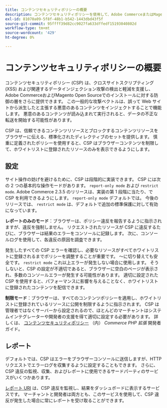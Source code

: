 ```yaml
---
title: コンテンツセキュリティポリシーの概要
description: コンテンツセキュリティポリシーを使用して、Adobe CommerceまたはMagento Open Sourceストアのセキュリティ姿勢を改善する方法を説明します。
exl-id: 81070a09-5f8f-48b1-b542-1443dbd43f5f
source-git-commit: 95ffff39d82cc9027fa633dffedf15193040802d
workflow-type: tm+mt
source-wordcount: '429'
ht-degree: 0%

---
```


# コンテンツセキュリティポリシーの概要

コンテンツセキュリティポリシー (CSP) は、クロスサイトスクリプティング (XSS) および関連するデータインジェクション攻撃の検出と軽減を支援し、Adobe CommerceおよびMagento Open Sourceでのインストールに対する防御の層をさらに提供できます。 この一般的な攻撃ベクトルは、誤って Web サイトから派生したと主張する悪意のあるコンテンツをインジェクトすることで機能します。 悪意のあるコンテンツが読み込まれて実行されると、データの不正な転送を開始する可能性があります。

CSP は、信頼できるコンテンツリソースとブロックするコンテンツリソースをブラウザーに伝える、標準化されたディレクティブのセットを提供します。 慎重に定義されたポリシーを使用すると、CSP はブラウザーコンテンツを制限して、ホワイトリストに登録されたリソースのみを表示できるようにします。

## 設定

サイト操作の妨げを避けるために、CSP は段階的に実装できます。 CSP には次の 2 つの基本的な操作モードがあります。 `report-only mode` および `restrict mode`. Adobe Commerce 2.3.5 のリリースは、実装の第 1 段階に当たり、で CSP を利用できるようにします。 `report-only mode` デフォルトでは。 今後のリリースでは、 `restrict mode` は、デフォルトで追加の標準保護に対して有効になっています。

**レポートのみのモード**：ブラウザーは、ポリシー違反を報告するように指示されますが、違反を強制しません。 リクエストされたリソースが CSP に違反するたびに、ブラウザーは結果のエラーをコンソールに記録します。 次に、コンソールログを使用して、各違反の原因を調査できます。

発生したすべての CSP エラーを確認し、必要なリソースがすべてホワイトリストに登録されるまでポリシーを調整することが重要です。 ～に切り替えても安全です。 `restrict mode` これ以上エラーが発生しない場合に使用します。 そうしないと、CSP の設定が不適切であると、ブラウザーに空白のページが表示され、多数のコンソールエラーが発生する可能性があります。 適切に設定された CSP を使用すると、パフォーマンスに影響を与えることなく、ホワイトリストに登録されたコンテンツを配信できます。

**制限モード**：ブラウザーは、すべてのコンテンツポリシーを適用し、ホワイトリストに登録されているリソースに公開を制限するように指示されます。 CSP は管理者ではなくサーバーから設定されるので、ほとんどのマーチャントはシステムインテグレーターや開発者の支援を得て適切に設定する必要があります。 詳しくは、 [コンテンツセキュリティポリシー](https://developer.adobe.com/commerce/php/development/security/content-security-policies/) （内） _Commerce PHP 拡張_ 開発者ガイド。

## レポート

デフォルトでは、CSP はエラーをブラウザーコンソールに送信しますが、HTTP リクエストでエラーログを収集するように設定することもできます。 さらに、CSP 違反の監視、収集、およびレポートに使用できるサードパーティのサービスがいくつかあります。

[レポート URI](https://report-uri.io/) は、CSP 違反を監視し、結果をダッシュボードに表示するサービスです。 マーチャントと開発者は両方とも、このサービスを使用して、CSP 違反が発生した場合に常にレポートを受け取ることができます。
